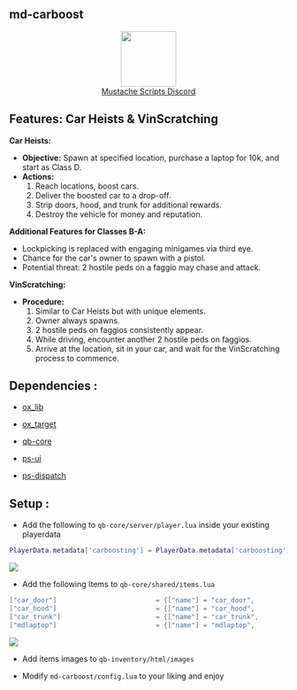 ## md-carboost


<div align="center">
  <a href="https://discord.gg/sAMzrB4DDx">
    <img align="center" src="https://cdn.discordapp.com/attachments/1164709522691076120/1185676859363557457/Discord_logo.svg.png?ex=65907aa0&is=657e05a0&hm=dd2a8924c3a3d84507747ab2bac036e5fc219c697e084c9aa13ba468ff725bde&" width="100">
  </a><br>
  <a href="https://discord.gg/sAMzrB4DDx">Mustache Scripts Discord</a><br>
</div>


## **Features: Car Heists & VinScratching**

**Car Heists:**
- **Objective:** Spawn at specified location, purchase a laptop for 10k, and start as Class D.
- **Actions:**
  1. Reach locations, boost cars.
  2. Deliver the boosted car to a drop-off.
  3. Strip doors, hood, and trunk for additional rewards.
  4. Destroy the vehicle for money and reputation.

**Additional Features for Classes B-A:**
- Lockpicking is replaced with engaging minigames via third eye.
- Chance for the car's owner to spawn with a pistol.
- Potential threat: 2 hostile peds on a faggio may chase and attack.

**VinScratching:**
- **Procedure:**
  1. Similar to Car Heists but with unique elements.
  2. Owner always spawns.
  3. 2 hostile peds on faggios consistently appear.
  4. While driving, encounter another 2 hostile peds on faggios.
  5. Arrive at the location, sit in your car, and wait for the VinScratching process to commence.

## Dependencies :

- [ox_lib](https://github.com/overextended/ox_lib/releases)

- [ox_target](https://github.com/overextended/ox_target/releases)

- [qb-core](https://github.com/qbcore-framework/qb-core)

- [ps-ui](https://github.com/Project-Sloth/ps-ui)

- [ps-dispatch](https://github.com/Project-Sloth/ps-dispatch/releases)


## Setup :

- Add the following to `qb-core/server/player.lua` inside your existing playerdata

```lua
PlayerData.metadata['carboosting'] = PlayerData.metadata['carboosting'] or 0
```

![](https://cdn.discordapp.com/attachments/1164709522691076120/1185672430895759482/image.png?ex=65907680&is=657e0180&hm=967eeeb9c0ac9d108b37eb48ebe2377f17f18d575205531773059c34fea3ccfc&)


- Add the following Items to `qb-core/shared/items.lua`

```lua
["car_door"] 					 	 = {["name"] = "car_door", 			  	  		["label"] = "car door", 			["weight"] = 2000, 		["type"] = "item", 		["image"] = "car_door.png", 			["unique"] = false, 	["useable"] = false, 	["shouldClose"] = false, ["combinable"] = nil,   ["description"] = ""},
["car_hood"] 					 	 = {["name"] = "car_hood", 			  	  		["label"] = "car_hood", 			["weight"] = 2000, 		["type"] = "item", 		["image"] = "car_hood.png", 			["unique"] = false, 	["useable"] = false, 	["shouldClose"] = false, ["combinable"] = nil,   ["description"] = ""},
["car_trunk"] 					 	 = {["name"] = "car_trunk", 			  	  	["label"] = "car_trunk", 			["weight"] = 2000, 		["type"] = "item", 		["image"] = "car_trunk.png", 			["unique"] = false, 	["useable"] = false, 	["shouldClose"] = false, ["combinable"] = nil,   ["description"] = ""},
["mdlaptop"] 					 	 = {["name"] = "mdlaptop", 			  	  	    ["label"] = "Car Boost Laptop",     ["weight"] = 2000, 		["type"] = "item", 		["image"] = "mansionlaptop.png", 		["unique"] = false, 	["useable"] = false, 	["shouldClose"] = false, ["combinable"] = nil,   ["description"] = ""},
```
![](https://cdn.discordapp.com/attachments/1164709522691076120/1185674178762920086/image.png?ex=65907820&is=657e0320&hm=4097894e5037bff88ebe91bb804236a0b1a62ac73a110b4576e01ac97dec441c&)

- Add items images to `qb-inventory/html/images`



- Modify `md-carboost/config.lua` to your liking and enjoy
